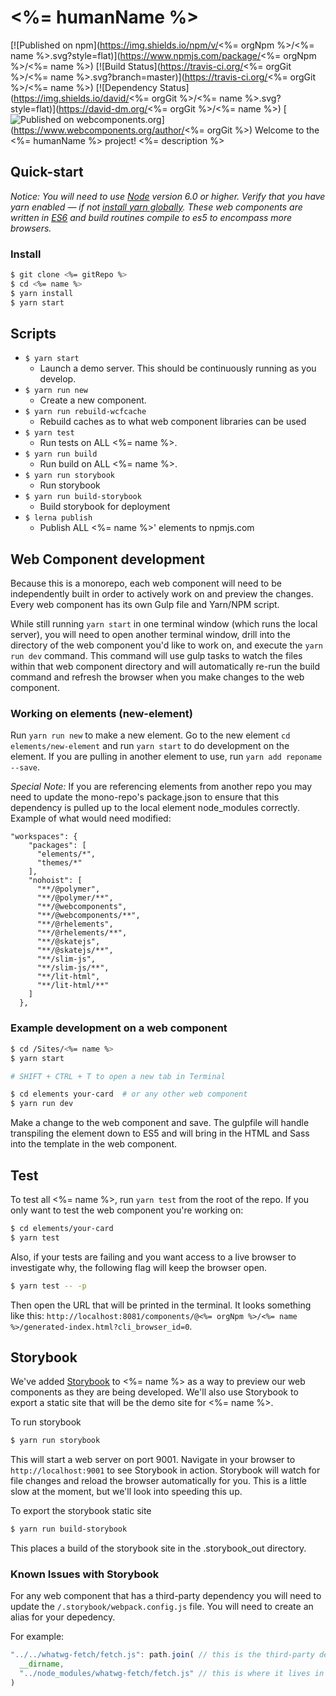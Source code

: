 # <%= humanName %>
[![Published on npm](https://img.shields.io/npm/v/<%= orgNpm %>/<%= name %>.svg?style=flat)](https://www.npmjs.com/package/<%= orgNpm %>/<%= name %>)
[![Build Status](https://travis-ci.org/<%= orgGit %>/<%= name %>.svg?branch=master)](https://travis-ci.org/<%= orgGit %>/<%= name %>)
[![Dependency Status](https://img.shields.io/david/<%= orgGit %>/<%= name %>.svg?style=flat)](https://david-dm.org/<%= orgGit %>/<%= name %>)
[![Published on webcomponents.org](https://img.shields.io/badge/webcomponents.org-published-blue.svg)](https://www.webcomponents.org/author/<%= orgGit %>)
Welcome to the <%= humanName %> project!
<%= description %>
## Quick-start

*Notice: You will need to use [Node](https://nodejs.org/en/) version 6.0 or higher. Verify that you have yarn enabled — if not [install yarn globally](https://yarnpkg.com/lang/en/docs/install/). These web components are written in [ES6](http://es6-features.org/) and build routines compile to es5 to encompass more browsers.*

### Install

```bash
$ git clone <%= gitRepo %>
$ cd <%= name %>
$ yarn install
$ yarn start
```

## Scripts

- `$ yarn start`
    - Launch a demo server. This should be continuously running as you develop.
- `$ yarn run new`
    -  Create a new component.
- `$ yarn run rebuild-wcfcache`
    - Rebuild caches as to what web component libraries can be used
- `$ yarn test`
    -  Run tests on ALL <%= name %>.
- `$ yarn run build`
    -  Run build on ALL <%= name %>.
- `$ yarn run storybook`
    - Run storybook
- `$ yarn run build-storybook`
    - Build storybook for deployment
- `$ lerna publish`
    - Publish ALL <%= name %>' elements to npmjs.com


## Web Component development

Because this is a monorepo, each web component will need to be independently built in order to actively work on and preview the changes. Every web component has its own Gulp file and Yarn/NPM script.

While still running `yarn start` in one terminal window (which runs the local server), you will need to open another terminal window, drill into the directory of the web component you'd like to work on, and execute the `yarn run dev` command. This command will use gulp tasks to watch the files within that web component directory and will automatically re-run the build command and refresh the browser when you make changes to the web component.

### Working on elements (new-element)
Run `yarn run new` to make a new element. Go to the new element `cd elements/new-element` and run `yarn start` to do development on the element. If you are pulling in another element to use, run `yarn add reponame --save`.

*Special Note:* If you are referencing elements from another repo you may need to update the mono-repo's package.json to ensure that this dependency is pulled up to the local element node_modules correctly. Example of what would need modified:

```
"workspaces": {
    "packages": [
      "elements/*",
      "themes/*"
    ],
    "nohoist": [
      "**/@polymer",
      "**/@polymer/**",
      "**/@webcomponents",
      "**/@webcomponents/**",
      "**/@rhelements",
      "**/@rhelements/**",
      "**/@skatejs",
      "**/@skatejs/**",
      "**/slim-js",
      "**/slim-js/**",
      "**/lit-html",
      "**/lit-html/**"
    ]
  },
```

### Example development on a web component

```bash
$ cd /Sites/<%= name %>
$ yarn start

# SHIFT + CTRL + T to open a new tab in Terminal

$ cd elements your-card  # or any other web component
$ yarn run dev
```

Make a change to the web component and save. The gulpfile will handle transpiling the element down to ES5 and will bring in the HTML and Sass into the template in the web component.

## Test

To test all <%= name %>, run `yarn test` from the root of the repo. If you only want to test the web component you're working on:

```bash
$ cd elements/your-card
$ yarn test
```

Also, if your tests are failing and you want access to a live browser to investigate why, the following flag will keep the browser open.

```bash
$ yarn test -- -p
```

Then open the URL that will be printed in the terminal. It looks something like this: `http://localhost:8081/components/@<%= orgNpm %>/<%= name %>/generated-index.html?cli_browser_id=0`.

## Storybook

We've added [Storybook](https://storybook.js.org/) to <%= name %> as a way to preview our web components as they are being developed. We'll also use Storybook to export a static site that will be the demo site for <%= name %>.

To run storybook

```bash
$ yarn run storybook
```

This will start a web server on port 9001. Navigate in your browser to `http://localhost:9001` to see Storybook in action. Storybook will watch for file changes and reload the browser automatically for you. This is a little slow at the moment, but we'll look into speeding this up.

To export the storybook static site

```bash
$ yarn run build-storybook
```

This places a build of the storybook site in the .storybook_out directory.

### Known Issues with Storybook

For any web component that has a third-party dependency you will need to update the `/.storybook/webpack.config.js` file. You will need to create an alias for your depedency.

For example:

```js
"../../whatwg-fetch/fetch.js": path.join( // this is the third-party dependency in the <%= name %>
  __dirname,
  "../node_modules/whatwg-fetch/fetch.js" // this is where it lives in node_modules
)
```
